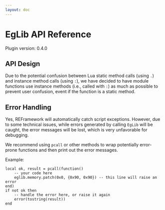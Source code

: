 ```yaml
---
layout: doc
---
```


# EgLib API Reference

Plugin version: 0.4.0

## API Design

Due to the potential confusion between Lua static method calls (using `.`) and instance method calls (using `:`), we have decided to have module functions use instance methods (i.e., called with `:`) as much as possible to prevent user confusion, event if the function is a static method.

## Error Handling

Yes, REFramework will automatically catch script exceptions. However, due to some technical issues, while errors generated by calling `EgLib` will be caught, the error messages will be lost, which is very unfavorable for debugging.

We recommend using `pcall` or other methods to wrap potentially error-prone functions and then print out the error messages.

Example:

```lua{3}
local ok, result = pcall(function()
    -- your code here
    eglib.memory.patch(0x0, {0x90, 0x90}) -- this line will raise an error
end)
if not ok then
    -- handle the error here, or raise it again
    error(tostring(result))
end
```
